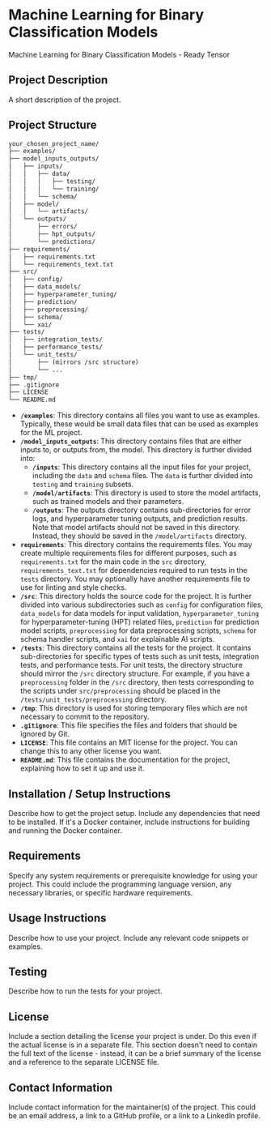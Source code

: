 # Machine Learning for Binary Classification Models
 Machine Learning for Binary Classification Models - Ready Tensor


## Project Description

A short description of the project.

## Project Structure

```txt
your_chosen_project_name/
├── examples/
├── model_inputs_outputs/
│   ├── inputs/
│   │   ├── data/
│   │   │   ├── testing/
│   │   │   └── training/
│   │   └── schema/
│   ├── model/
│   │   └── artifacts/
│   └── outputs/
│       ├── errors/
│       ├── hpt_outputs/
│       └── predictions/
├── requirements/
│   ├── requirements.txt
│   └── requirements_text.txt
├── src/
│   ├── config/
│   ├── data_models/
│   ├── hyperparameter_tuning/
│   ├── prediction/
│   ├── preprocessing/
│   ├── schema/
│   └── xai/
├── tests/
│   ├── integration_tests/
│   ├── performance_tests/
│   └── unit_tests/
│       ├── (mirrors /src structure)
│       └── ...
├── tmp/
├── .gitignore
├── LICENSE
└── README.md
```

- **`/examples`**: This directory contains all files you want to use as examples. Typically, these would be small data files that can be used as examples for the ML project.
- **`/model_inputs_outputs`**: This directory contains files that are either inputs to, or outputs from, the model. This directory is further divided into:
  - **`/inputs`**: This directory contains all the input files for your project, including the `data` and `schema` files. The `data` is further divided into `testing` and `training` subsets.
  - **`/model/artifacts`**: This directory is used to store the model artifacts, such as trained models and their parameters.
  - **`/outputs`**: The outputs directory contains sub-directories for error logs, and hyperparameter tuning outputs, and prediction results. Note that model artifacts should not be saved in this directory. Instead, they should be saved in the `/model/artifacts` directory.
- **`requirements`**: This directory contains the requirements files. You may create multiple requirements files for different purposes, such as `requirements.txt` for the main code in the `src` directory, `requirements_text.txt` for dependencies required to run tests in the `tests` directory. You may optionally have another requirements file to use for linting and style checks.
- **`/src`**: This directory holds the source code for the project. It is further divided into various subdirectories such as `config` for configuration files, `data_models` for data models for input validation, `hyperparameter_tuning` for hyperparameter-tuning (HPT) related files, `prediction` for prediction model scripts, `preprocessing` for data preprocessing scripts, `schema` for schema handler scripts, and `xai` for explainable AI scripts.
- **`/tests`**: This directory contains all the tests for the project. It contains sub-directories for specific types of tests such as unit tests, integration tests, and performance tests. For unit tests, the directory structure should mirror the `/src` directory structure. For example, if you have a `preprocessing` folder in the `/src` directory, then tests corresponding to the scripts under `src/preprocessing` should be placed in the `/tests/unit_tests/preprocessing` directory.
- **`/tmp`**: This directory is used for storing temporary files which are not necessary to commit to the repository.
- **`.gitignore`**: This file specifies the files and folders that should be ignored by Git.
- **`LICENSE`**: This file contains an MIT license for the project. You can change this to any other license you want.
- **`README.md`**: This file contains the documentation for the project, explaining how to set it up and use it.

## Installation / Setup Instructions

Describe how to get the project setup. Include any dependencies that need to be installed. If it's a Docker container, include instructions for building and running the Docker container.

## Requirements

Specify any system requirements or prerequisite knowledge for using your project. This could include the programming language version, any necessary libraries, or specific hardware requirements.

## Usage Instructions

Describe how to use your project. Include any relevant code snippets or examples.

## Testing

Describe how to run the tests for your project.

## License

Include a section detailing the license your project is under. Do this even if the actual license is in a separate file. This section doesn't need to contain the full text of the license - instead, it can be a brief summary of the license and a reference to the separate LICENSE file.

## Contact Information

Include contact information for the maintainer(s) of the project. This could be an email address, a link to a GitHub profile, or a link to a LinkedIn profile.

